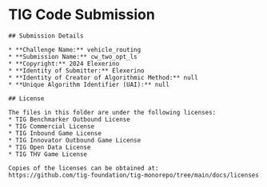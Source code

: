 # TIG Code Submission

    ## Submission Details

    * **Challenge Name:** vehicle_routing
    * **Submission Name:** cw_two_opt_ls
    * **Copyright:** 2024 Elexerino
    * **Identity of Submitter:** Elexerino
    * **Identity of Creator of Algorithmic Method:** null
    * **Unique Algorithm Identifier (UAI):** null

    ## License

    The files in this folder are under the following licenses:
    * TIG Benchmarker Outbound License
    * TIG Commercial License
    * TIG Inbound Game License
    * TIG Innovator Outbound Game License
    * TIG Open Data License
    * TIG THV Game License

    Copies of the licenses can be obtained at:  
    https://github.com/tig-foundation/tig-monorepo/tree/main/docs/licenses